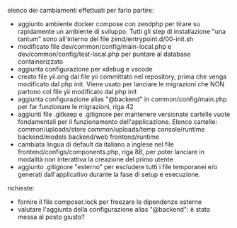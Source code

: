 elenco dei cambiamenti effettuati per farlo partire:

- aggiunto ambiente docker compose con zendphp per tirare su rapidamente un ambiente di sviluppo. Tutti gli step di installazione "una tantum" sono all'interno del file zend/entrypoint.d/00-init.sh
- modificato file dev/common/config/main-local.php e dev/common/config/test-local.php per puntare al database containerizzato
- aggiunta configurazione per xdebug e vscode
- creato file yii.orig dal file yii committato nel repository, prima che venga modificato dal php init. Viene usato per lanciare le migrazioni che NON partono col file yii modificato dal php init
- aggiunta configurazione alias "@backend" in common/config/main.php per far funzionare le migrazioni, riga 42
- aggiunti file .gitkeep e .gitignore per mantenere versionate cartelle vuote fondamentali per il funzionamento dell'applicazione. Elenco cartelle:
  common/uploads/store
  common/uploads/temp
  console/runtime
  backend/models
  backend/web
  frontend/runtime
- cambiata lingua di default da italiano a inglese nel file frontend/configs/components.php, riga 88, per poter lanciare in modalità non interattiva la creazione del primo utente
- aggiunto .gitignore "esterno" per escludere tutti i file temporanei e/o generati dall'applicativo durante la fase di setup e esecuzione.

richieste:

- fornire il file composer.lock per freezare le dipendenze esterne
- valutare l'aggiunta della configurazione alias "@backend": è stata messa al posto giusto?